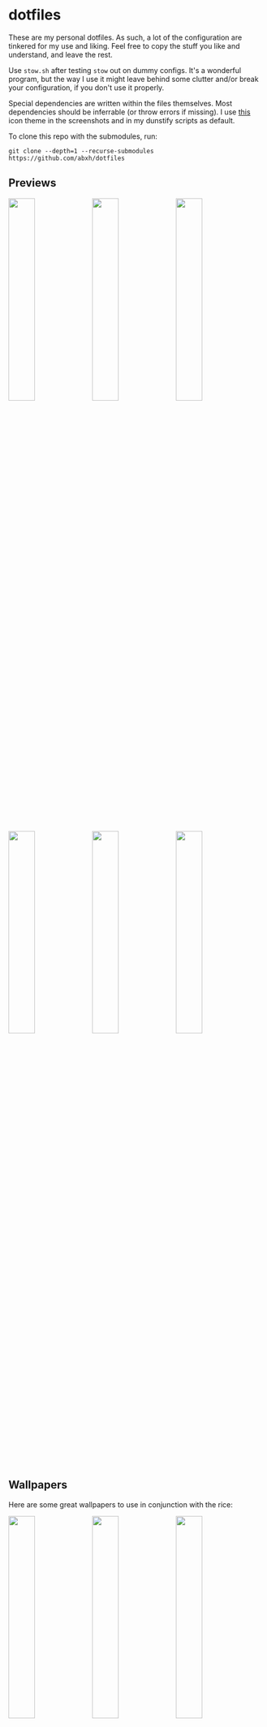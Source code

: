 # dotfiles
These are my personal dotfiles. As such, a lot of the configuration are tinkered for my use and liking. Feel free to copy the stuff you like and understand, and leave the rest.

Use `stow.sh` after testing `stow` out on dummy configs. It's a wonderful program, but the way I use it might leave behind some clutter and/or break your configuration, if you don't use it properly. 

Special dependencies are written within the files themselves. Most dependencies should be inferrable (or throw errors if missing). I use [this](https://github.com/abxh/gruvbox-material-gtk) icon theme in the screenshots and in my dunstify scripts as default.

To clone this repo with the submodules, run:
```
git clone --depth=1 --recurse-submodules https://github.com/abxh/dotfiles
```

## Previews
<p float="left">
  <img src="https://i.imgur.com/8WNm7Cq.png" width="32%" />
  <img src="https://i.imgur.com/6Rhs0ll.png" width="32%" />
  <img src="https://i.imgur.com/sJdkxBk.png" width="32%" />
  <img src="https://i.imgur.com/gI2Jtqt.png" width="32%" />
  <img src="https://i.imgur.com/tlTipKZ.png" width="32%" />
  <img src="https://i.imgur.com/7f4NQd1.png" width="32%" />
</p>

## Wallpapers

Here are some great wallpapers to use in conjunction with the rice:

<p float="left">
  <img src="https://w.wallhaven.cc/full/j5/wallhaven-j5p23m.jpg" width="32%" />
  <img src="https://i.imgur.com/t6p61Sn.jpeg" width="32%" />
  <img src="https://i.imgur.com/1ZFAAOG.png" width="32%" />
</p>
